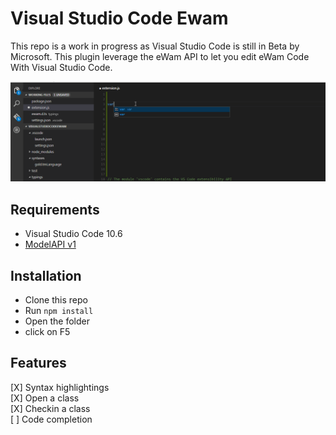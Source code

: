 # Visual Studio Code Ewam

This repo is a work in progress as Visual Studio Code is still in Beta by Microsoft.
This plugin leverage the eWam API to let you edit eWam Code With Visual Studio Code.


![eWam VSC](ewam.gif)

## Requirements
* Visual Studio Code 10.6
* [ModelAPI v1](https://github.com/MphasisWyde/WydeActiveModelerAPI)

## Installation
* Clone this repo
* Run `npm install`
* Open the folder
* click on F5

## Features
[X] Syntax highlightings  
[X] Open a class  
[X] Checkin a class  
[ ] Code completion  

